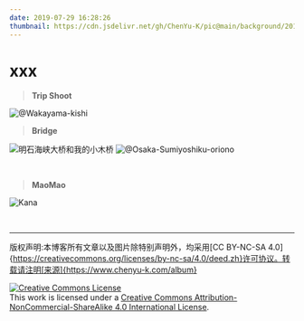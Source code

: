 ```yaml
---
date: 2019-07-29 16:28:26
thumbnail: https://cdn.jsdelivr.net/gh/ChenYu-K/pic@main/background/2016-11-25%20115239.jpg
---
```

# xxx
> **Trip Shoot**
<div class="justified-gallery">

![@Wakayama-kishi](https://s3.bmp.ovh/imgs/2022/04/18/48c59271943a27bc.jpg)

</div>

> **Bridge**
<div class="justified-gallery">

![明石海峡大桥和我的小木桥](https://cdn.jsdelivr.net/gh/ChenYu-K/pic@main/background/akashi1.JPG)
![@Osaka-Sumiyoshiku-oriono](https://s3.bmp.ovh/imgs/2022/04/17/c86c4e93885a4c40.jpg)
</div>


<br>

> **MaoMao**
<div class="justified-gallery">

![Kana](https://cdn.jsdelivr.net/gh/ChenYu-K/pic@main/maomao/DSC00388.jpg)

</div>

<br>

---
版权声明:本博客所有文章以及图片除特别声明外，均采用[CC BY-NC-SA 4.0]{https://creativecommons.org/licenses/by-nc-sa/4.0/deed.zh}许可协议。转载请注明[来源]{https://www.chenyu-k.com/album}

<a rel="license" href="http://creativecommons.org/licenses/by-nc-sa/4.0/"><img alt="Creative Commons License" style="border-width:0" src="https://i.creativecommons.org/l/by-nc-sa/4.0/88x31.png" /></a><br />This work is licensed under a <a rel="license" href="http://creativecommons.org/licenses/by-nc-sa/4.0/">Creative Commons Attribution-NonCommercial-ShareAlike 4.0 International License</a>.